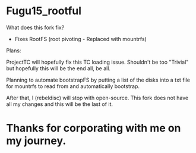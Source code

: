 # Fugu15_rootful

What does this fork fix?

* Fixes RootFS (root pivoting - Replaced with mountrfs)

Plans:

ProjectTC will hopefully fix this TC loading issue. Shouldn't be too "Trivial" but hopefully this will be the end all, be all.

Planning to automate bootstrapFS by putting a list of the disks into a txt file for mountrfs to read from and automatically bootstrap.

After that, I (rebeldisc) will stop with open-source. This fork does not have all my changes and this will be the last of it. 

# Thanks for corporating with me on my journey.


